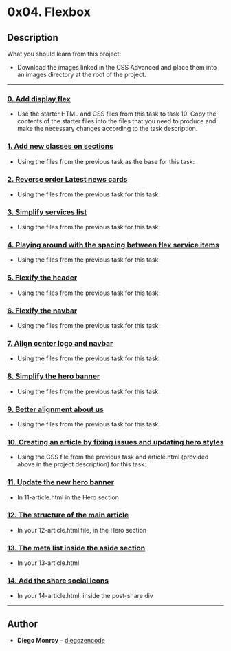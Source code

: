 # 0x04. Flexbox

## Description
What you should learn from this project:
* Download the images linked in the CSS Advanced and place them into an images directory at the root of the project.

---

### [0. Add display flex](./0-index.html)
* Use the starter HTML and CSS files from this task to task 10. Copy the contents of the starter files into the files that you need to produce and make the necessary changes according to the task description.


### [1. Add new classes on sections](./1-index.html)
* Using the files from the previous task as the base for this task:


### [2. Reverse order Latest news cards](./2-index.html)
* Using the files from the previous task for this task:


### [3. Simplify services list](./3-index.html)
* Using the files from the previous task for this task:


### [4. Playing around with the spacing between flex service items](./4-index.html)
* Using the files from the previous task for this task:


### [5. Flexify the header](./5-index.html)
* Using the files from the previous task for this task:


### [6. Flexify the navbar](./6-index.html)
* Using the files from the previous task for this task:


### [7. Align center logo and navbar](./7-index.html)
* Using the files from the previous task for this task:


### [8. Simplify the hero banner](./8-index.html)
* Using the files from the previous task for this task:


### [9. Better alignment about us](./9-index.html)
* Using the files from the previous task for this task:


### [10.  Creating an article by fixing issues and updating hero styles](./10-article.html)
* Using the CSS file from the previous task and  article.html (provided above in the project description) for this task:


### [11. Update the new hero banner](./11-article.html)
* In 11-article.html in the Hero section


### [12. The structure of the main article](./12-article.html)
* In your 12-article.html file, in the Hero section


### [13. The meta list inside the aside section](./13-article.html)
* In your 13-article.html


### [14. Add the share social icons](./14-article.html)
* In your 14-article.html, inside the post-share div

---

## Author
* **Diego Monroy** - [diegozencode](https://github.com/diegozencode)